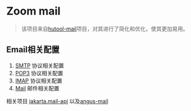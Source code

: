 # Zoom mail

> 该项目来自[hutool-mail](https://github.com/dromara/hutool)项目，对其进行了简化和优化，使其更加易用。

## Email相关配置

1. [SMTP](https://eclipse-ee4j.github.io/angus-mail/docs/api/org.eclipse.angus.mail/org/eclipse/angus/mail/smtp/package-summary.html)
   协议相关配置
2. [POP3](https://eclipse-ee4j.github.io/angus-mail/docs/api/org.eclipse.angus.mail/org/eclipse/angus/mail/pop3/package-summary.html)
   协议相关配置
3. [IMAP](https://eclipse-ee4j.github.io/angus-mail/docs/api/org.eclipse.angus.mail/org/eclipse/angus/mail/imap/package-summary.html)
   协议相关配置
4. [Mail](https://jakarta.ee/specifications/mail/2.1/apidocs/jakarta.mail/jakarta/mail/package-summary)
   邮件相关配置

相关项目 [jakarta.mail-api](https://github.com/jakartaee/mail-api)
以及[angus-mail](https://github.com/eclipse-ee4j/angus-mail)
